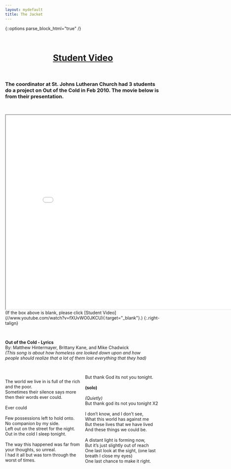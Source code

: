 ```yaml
---
layout: mydefault
title: The Jacket
---
```


{::options parse_block_html="true" /}
<div id="StudentVideo">
<style scoped>
	#StudentVideo	h1
	,#StudentVideo	h2
	{
		font-weight:		bold;
		text-decoration:	underline;
	}
</style>

&nbsp;

# <center>Student Video</center>

&nbsp;

### The coordinator at St. Johns Lutheran Church had 3 students do a project on Out of the Cold in Feb 2010. The movie below is from their presentation.

&nbsp;

<center><iframe src="//www.youtube.com/embed/fXUvWO0JKCU" width="840" height="630"></iframe></center>
(If the box above is blank, please click [Student Video](//www.youtube.com/watch?v=fXUvWO0JKCU){:target="_blank"}.)
{:.right-talign}


&nbsp;

**Out of the Cold - Lyrics**
<br>By: Matthew Hintermayer, Brittany Kane, and Mike Chadwick
<br>*(This song is about how homeless are looked down upon and how
<br>people should realize that a lot of them lost everything that they had)*

&nbsp;

<div style="column-count:2;-webkit-column-count:2;-moz-column-count:2;">

The world we live in is full of the rich and the poor.
<br> Sometimes their silence says more then their words ever could.
<br>
<br> Ever could
<br>
<br> Few possessions left to hold onto.
<br> No companion by my side.
<br> Left out on the street for the night.
<br> Out in the cold I sleep tonight.
<br>
<br> The way this happened was far from your thoughts, so unreal.
<br> I had it all but was torn through the worst of times.
<br>
<br> But thank God its not you tonight.
<br>
<br> **(solo)**
<br>
<br> *(Quietly)*
<br> But thank god its not you tonight X2
<br>
<br> I don’t know, and I don’t see,
<br> What this world has against me
<br> But these lives that we have lived
<br> And these things we could be.
<br>
<br> A distant light is forming now,
<br> But it’s just slightly out of reach
<br> One last look at the sight, (one last breath I close my eyes)
<br> One last chance to make it right.
<br>
</div>

&nbsp;

